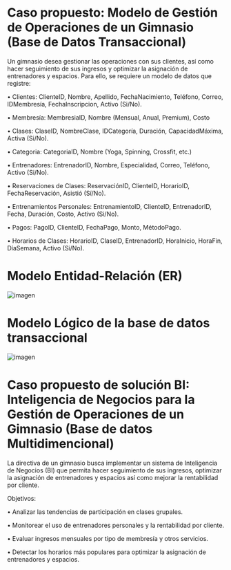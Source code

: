 # Caso propuesto: Modelo de Gestión de Operaciones de un Gimnasio (Base de Datos Transaccional)

Un gimnasio desea gestionar las operaciones con sus clientes, así como hacer seguimiento de sus ingresos y optimizar la asignación de entrenadores y espacios. Para ello, se requiere un modelo de datos que registre:

•	Clientes: ClienteID, Nombre, Apellido, FechaNacimiento, Teléfono, Correo, IDMembresía, FechaInscripcion, Activo (Si/No).

•	Membresía: MembresiaID, Nombre (Mensual, Anual, Premium), Costo

•	Clases: ClaseID, NombreClase, IDCategoría, Duración, CapacidadMáxima, Activa (Si/No).

•	Categoria: CategoriaID, Nombre (Yoga, Spinning, Crossfit, etc.)

•	Entrenadores: EntrenadorID, Nombre, Especialidad, Correo, Teléfono, Activo (Si/No).

•	Reservaciones de Clases: ReservaciónID, ClienteID, HorarioID, FechaReservación, Asistió (Sí/No).

•	Entrenamientos Personales: EntrenamientoID, ClienteID, EntrenadorID, Fecha, Duración, Costo, Activo (Si/No).

•	Pagos: PagoID, ClienteID, FechaPago, Monto, MétodoPago.

•	Horarios de Clases: HorarioID, ClaseID, EntrenadorID, HoraInicio, HoraFin, DíaSemana, Activo (Si/No).


# Modelo Entidad-Relación (ER)

![imagen](https://github.com/user-attachments/assets/e1255318-f2a6-47b8-98f0-b04420521f42)


# Modelo Lógico de la base de datos transaccional

![imagen](https://github.com/user-attachments/assets/124e37c3-66bf-4fca-b1c3-cb55cbaa9284)


# Caso propuesto de solución BI: Inteligencia de Negocios para la Gestión de Operaciones de un Gimnasio (Base de datos Multidimencional)

La directiva de un gimnasio busca implementar un sistema de Inteligencia de Negocios (BI) que permita hacer seguimiento de sus ingresos, optimizar la asignación de entrenadores y espacios así como mejorar la rentabilidad por cliente.

Objetivos:

•	Analizar las tendencias de participación en clases grupales.

•	Monitorear el uso de entrenadores personales y la rentabilidad por cliente.

•	Evaluar ingresos mensuales por tipo de membresía y otros servicios.

•	Detectar los horarios más populares para optimizar la asignación de entrenadores y espacios.
